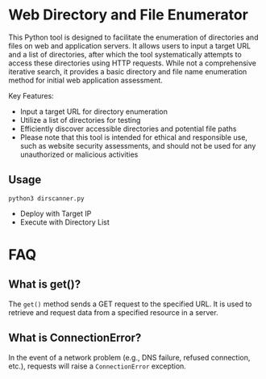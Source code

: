 # Web Directory and File Enumerator #

This Python tool is designed to facilitate the enumeration of directories and files on web and application servers. It allows users to input a target URL and a list of directories, after which the tool systematically attempts to access these directories using HTTP requests. While not a comprehensive iterative search, it provides a basic directory and file name enumeration method for initial web application assessment.

Key Features:

- Input a target URL for directory enumeration
- Utilize a list of directories for testing
- Efficiently discover accessible directories and potential file paths
- Please note that this tool is intended for ethical and responsible use, such as website security assessments, and should not be used for any unauthorized or malicious activities

## Usage ##

```python3 dirscanner.py```

- Deploy with Target IP
- Execute with Directory List

# FAQ #

## What is get()? ##

The `get()` method sends a GET request to the specified URL. It is used to retrieve and request data from a specified resource in a server.

## What is ConnectionError? ##

In the event of a network problem (e.g., DNS failure, refused connection, etc.), requests will raise a `ConnectionError` exception.
